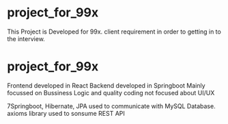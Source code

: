 # project_for_99x
This Project is Developed for 99x. client requirement in order to getting in to the interview.
# project_for_99x
Frontend developed in React
Backend developed in Springboot
Mainly focussed on Bussiness Logic and quality coding
not focused about UI/UX

7Springboot, Hibernate, JPA used to communicate with MySQL Database.
axioms library used to sonsume REST API
